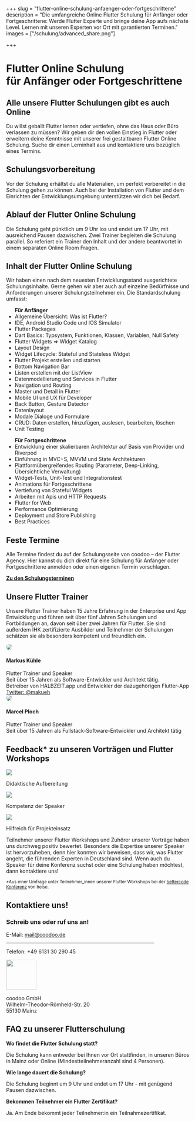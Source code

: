 +++
slug = "flutter-online-schulung-anfaenger-oder-fortgeschrittene"
description = "Die umfangreiche Online Flutter Schulung für Anfänger oder Fortgeschrittene: Werde Flutter Experte und bringe deine App aufs nächste Level. Lernen mit unseren Experten vor Ort mit garantierten Terminen."
images = ["/schulung/advanced_share.png"]

+++

<div class="container schulung-header pt-5 pb-5">
<div class="overlay"></div>
  <div class="row pb-5">
    <div class="col-md-6 text-left">
      <h1 class="schulung-h1">
     Flutter Online Schulung <br>für Anfänger oder Fortgeschrittene</h1>
      <!-- <a class="btn btn-schulung pl-4 pr-4 pt-2 pb-2" href="/schulung/flutter-schulung.html#termine">Neueste Termine</a> -->
    </div>
  </div>
</div>

<!-- Schulungsinhalt -->

<div class="inhalt container pt-1 pb-5 pl-0 pr-0">
  <div class="row pb-3">
    <div class="col">
        <h2 class="schulung-h2 pt-5 pb-4">Alle unsere Flutter Schulungen gibt es auch Online</h2>
    <p class="schulung-p pt-2">Du willst geballt Flutter lernen oder vertiefen, ohne das Haus oder Büro verlassen zu müssen? Wir geben dir den vollen Einstieg in Flutter oder erweitern deine Kenntnisse mit unserer frei gestaltbaren Flutter Online Schulung. Suche dir einen Lerninhalt aus und kontaktiere uns bezüglich eines Termins.</p>
     <h2 class="schulung-h2 pt-5 pb-4">Schulungsvorbereitung</h2>
     <p><b></b></p>
     <p class="schulung-p pt-2">
  Vor der Schulung erhältst du alle Materialien, um perfekt vorbereitet in die Schulung gehen zu können. Auch bei der Installation von Flutter und dem Einrichten der Entwicklungsumgebung unterstützen wir dich bei Bedarf.
      </p>
           <h2 class="schulung-h2 pt-5 pb-4">Ablauf der Flutter Online Schulung</h2>
     <p><b></b></p>
     <p class="schulung-p pt-2">
 Die Schulung geht pünktlich um 9 Uhr los und endet um 17 Uhr, mit ausreichend Pausen dazwischen. Zwei Trainer begleiten die Schulung parallel. So referiert ein Trainer den Inhalt und der andere beantwortet in einem separaten Online Room Fragen.
      </p>
    <h2 class="schulung-h2 pt-5 pb-4">Inhalt der Flutter Online Schulung </h2>
    <p class="schulung-p pt-2">
    Wir haben einen nach dem neuesten Entwicklungsstand ausgerichtete Schulungsinhalte. Gerne gehen wir aber auch auf einzelne Bedürfnisse und Anforderungen unserer Schulungsteilnehmer ein. Die Standardschulung umfasst:</p>
    <ul><b>Für Anfänger</b>
       <li>Allgemeine Übersicht: Was ist Flutter?</li>
       <li>IDE, Android Studio Code und IOS Simulator</li>
      <li>Flutter Packages</li>
      <li>Dart Basics: Typsystem, Funktionen, Klassen, Variablen, Null Safety</li>
      <li>Flutter Widgets => Widget Katalog</li>
      <li>Layout Design</li>
      <li>Widget Lifecycle: Stateful und Stateless Widget</li>
      <li>Flutter Projekt erstellen und starten</li>
      <li>Bottom Navigation Bar</li>
      <li>Listen erstellen mit der ListView </li>
      <li>Datenmodellierung und Services in Flutter</li>
      <li>Navigation und Routing</li>
       <li>Master und Detail in Flutter</li>
        <li>Mobile UI und UX für Developer</li>
         <li>Back Button, Gesture Detector</li>
          <li>Datenlayout</li>
           <li>Modale Dialoge und Formulare</li>
            <li>CRUD: Daten erstellen, hinzufügen, auslesen, bearbeiten, löschen</li>
            <li>Unit Testing</li>
      </ul>
    <ul><b>Für Fortgeschrittene</b>
      <li>Entwicklung einer skalierbaren Architektur auf Basis von Provider und Riverpod</li>
      <li>Einführung in MVC+S, MVVM und State Architekturen</li>
      <li>Plattformübergreifendes Routing (Parameter, Deep-Linking, Übersichtliche Verwaltung)</li>
      <li>Widget-Tests, Unit-Test und Integrationstest</li>
      <li>Animations für Fortgeschrittene</li>
      <li>Vertiefung von Stateful Widgets</li>
      <li>Arbeiten mit Apis und HTTP Requests</li>
      <li>Flutter for Web</li>
      <li>Performance Optimierung</li>
      <li>Deployment und Store Publishing</li>
      <li>Best Practices</li>
    </ul>
    </p>
    </div>
  </div>



<!-- Termine -->

<!-- Termine -->

<div id="termine" class="container pt-1 pb-5 pl-0 pr-0" >
  <div class="row pb-3">
    <div class="col-12">
     <h2 class="schulung-h2 pt-5 ">Feste Termine</h2>
     <p class="schulung-p pt-2">Alle Termine findest du auf der Schulungsseite von coodoo – der Flutter Agency. Hier kannst du dich direkt für eine Schulung für Anfänger oder Fortgeschrittene anmelden oder einen eigenen Termin vorschlagen.</p>
      <div class="pl-0 blue-button text-left"> <a id="schulung_mainz_tag" class="btn yellow-button" href="https://www.coodoo.de/flutter-schulungen" target="_blank" rel="noopener"><b>   Zu den Schulungsterminen</b></a></div>
    </div>
       
  </div>

<!-- <div class="row zeile">
 <div class="col-2 text-center"> <b>05.09. – 06.09.22</b></div>
  <div class="col-2 text-center"><img src="/images/placeholder-2.png" class="icon mr-2" height="28" /> Online</div>
  <div class="col-2 text-center"> <img src="/images/tag.svg" class="icon" /><span>  </span>2  Tage</div>
  <div class="col-3 text-center" style="border-right: 1px solid lightgrey">Vollständiger Einstieg in Flutter</div> 
  <div class="col-1 text-center">€ 950</div>
  <div class="col-2 blue-button text-center"> <a id="schulung_mainz_tag" class="btn yellow-button" href="https://forms.gle/rZM84C2NPPY6x4x57" target="_blank" rel="noopener">   Anmelden</a></div>
</div>
<div class="row zeile">
 <div class="col-2 text-center"> <b>12.09. – 13.09.22</b></div>
  <div class="col-2 text-center"><img src="/images/placeholder-2.png" class="icon mr-2" height="28" /> Online</div>
  <div class="col-2 text-center"> <img src="/images/tag.svg" class="icon" /><span>  </span>2  Tage</div>
  <div class="col-3 text-center" style="border-right: 1px solid lightgrey">Flutter für Fortgeschrittene</div> 
  <div class="col-1 text-center">€ 950</div>
  <div class="col-2 blue-button text-center"> <a id="schulung_mainz_tag" class="btn yellow-button" href="https://forms.gle/8LiDrxtBXpDAQ39q7" target="_blank" rel="noopener">   Anmelden</a></div>
</div> -->
<!--
<div class="row zeile">
 <div class="col-2 text-center"> <b>06.10. – 07.10.22</b></div>
  <div class="col-2 text-center"><img src="/images/placeholder-2.png" class="icon mr-2" height="28" /> Online</div>
   <div class="col-2 text-center"> <img src="/images/tag.svg" class="icon" /><span>  </span>2  Tage</div>
  <div class="col-3 text-center" style="border-right: 1px solid lightgrey">Flutter für Fortgeschrittene</div> 
  <div class="col-1 text-center">€ 950</div>
  <div class="col-2 blue-button text-center"> <a id="schulung_mainz_tag" class="btn yellow-button" href="https://forms.gle/3HFo4ywbUyaS2GWi7" target="_blank" rel="noopener">   Anmelden</a></div>
</div>
<div class="row zeile">
 <div class="col-2 text-center"> <b>07.11. – 08.11.22</b></div>
  <div class="col-2 text-center"><img src="/images/placeholder-2.png" class="icon mr-2" height="28" /> Online</div>
  <div class="col-2 text-center"> <img src="/images/tag.svg" class="icon" /><span>  </span>2  Tage</div>
  <div class="col-3 text-center" style="border-right: 1px solid lightgrey">Vollständiger Einstieg in Flutter</div> 
  <div class="col-1 text-center">€ 950</div>
  <div class="col-2 blue-button text-center"> <a id="schulung_mainz_tag" class="btn yellow-button" href="https://forms.gle/zBc6j45ezPHknzZx8" target="_blank" rel="noopener">   Anmelden</a></div>
</div>
<div class="row zeile">
 <div class="col-2 text-center"> <b>24.11. – 25.11.22</b></div>
  <div class="col-2 text-center"><img src="/images/placeholder-2.png" class="icon mr-2" height="28" /> Online</div>
  <div class="col-2 text-center"> <img src="/images/tag.svg" class="icon" /><span>  </span>2  Tage</div>
  <div class="col-3 text-center" style="border-right: 1px solid lightgrey">Flutter für Fortgeschrittene</div> 
  <div class="col-1 text-center">€ 950</div>
  <div class="col-2 blue-button text-center"> <a id="schulung_mainz_tag" class="btn yellow-button" href="https://forms.gle/TbkHotcwykanou4w5" target="_blank" rel="noopener">   Anmelden</a></div>
</div>


<div id="termine" class="container pt-5 pb-5 pl-0 pr-0">
  <div class="row pb-3">
    <div class="col">
     <h2 class="schulung-h2 pb-3">Online Termine auf Anfrage</h2>

<p>Dein Termin war nicht dabei? Schlage uns einen Termin vor. Ab vier Teilnehmern führen wir auch exklusive Schulungen nur für dich und deine Kollegen durch. </p>
    </div>
  </div>
<div class="row zeile">
  <div class="col-2 text-center"><img src="/images/placeholder-2.png" class="icon mr-2" height="28" /> Online</div>
  <div class="col-2 text-center"> <img src="/images/tag.svg" class="icon mr-2"  />
          2 Tage</div>
  <div class="col-4 text-center" style="border-right: 1px solid lightgrey">Online Schulung – Einstieg in Flutter</div> 
  <div class="col-1 text-center">€ 950</div>
  <div class="col-3 blue-button text-center"> <a id="schulung_mainz_tag" class="btn btn-schulung" href="https://forms.gle/KaJB4T3rzTJq4Xke8" target="_blank" rel="noopener">Termin anfragen</a></div>
</div>


<div class="row zeile">
  <div class="col-2 text-center"><img src="/images/placeholder-2.png" class="icon mr-2" height="28" />Online</div>
  <div class="col-2 text-center"> <img src="/images/tag.svg" class="icon mr-2" height="21" />
          2 Tage</div>
          <div class="col-4 text-center" style="border-right: 1px solid lightgrey">Online Schulung – Flutter für Fortgeschrittene</div>
           <div class="col-1 text-center"> 
          € 950</div>
  <div class="col-3 blue-button text-center"> <a id="schulung_mainz_2tage" class="btn btn-schulung" href="https://forms.gle/wHwqAABPf2tfp1Ct8" target="_blank" rel="noopener">Termin anfragen</a></div>
</div>
<div class="row zeile mb-5">
  <div class="col-2 text-center"><img src="/images/placeholder-2.png" class="icon mr-2" height="28" />Online</div>
  <div class="col-2 text-center"> <img src="/images/tag.svg" class="icon mr-2" height="21" />
          1 Tag</div>
          <div class="col-4 text-center" style="border-right: 1px solid lightgrey">Einführung Flutter State Architektur</div>
           <div class="col-1 text-center"> 
          € 500</div>
  <div class="col-3 blue-button text-center"> <a id="schulung_mainz_2tage" class="btn btn-schulung" href="https://forms.gle/yAqSjWz9tKNizR5m9" target="_blank" rel="noopener">Termin anfragen</a></div>
</div>

</div>
 -->
<!-- Unsere Trainer -->
<div  class="container pt-1 pb-5 pl-0 pr-0">
  <div class="row pb-3">
    <div class="col">
     <h2 class="schulung-h2 pt-5 ">Unsere Flutter Trainer</h2>
     <p class="schulung-p pt-2">Unsere Flutter Trainer haben 15 Jahre Erfahrung in der Enterprise und App Entwicklung und führen seit über fünf Jahren Schulungen und Fortbildungen an, davon seit über zwei Jahren für Flutter. Sie sind außerdem IHK zertifizierte Ausbilder und Teilnehmer der Schulungen schätzen sie als besonders kompetent und freundlich ein.</p>
     </div>
   </div>
<div class="row">
 <div class="col-md-6 mt-sm-4">
   <div class="row pt-4">
    <div class="col-4">
      <img src="/authors/markus-kuehle/Markus2.JPG" class="img-fluid" style="border-radius:50%;">
    </div>
   <div class="col-7">
    <h4 class="mt-4"><b>Markus Kühle</b></h4>
    Flutter Trainer und Speaker<br>
    Seit über 15 Jahren als Software-Entwickler und Architekt tätig. <br>Betreiber von HALBZEIT.app und Entwickler der dazugehörigen Flutter-App
    <div><a href="https://twitter.com/makueh" rel="noopener" target="blank">Twitter: @makueh</a></div>
   </div>
  </div>
 </div>
  <div class="col-md-6 mt-sm-4">
   <div class="row pt-4">
    <div class="col-4">
    <img src="/authors/marcel-ploch/Marcel_Q.jpg" class="img-fluid" style="border-radius:50%;">
 </div>
 <div class="col-7">
  <h4 class="mt-4"><b>Marcel Ploch</b></h4>
Flutter Trainer und Speaker<br>
Seit über 15 Jahren als Fullstack-Software-Entwickler und Architekt tätig
   </div>
  </div>
  </div>
 </div>
</div>

<!-- Heise Feedback -->
<div class="inhalt container pt-1 pb-5 pl-0 pr-0">
  <div class="row pb-3">
    <div class="col-12 text-center">
     <h2 class="schulung-h2 pt-5 pb-5">Feedback* zu unseren Vorträgen und Flutter Workshops</h2>
     </div>
<div class="col-md-4 text-center">
<img src="/images/4_5_Sterne.png" class="img-fluid" style="max-width:200px">
    <p class="schulung-p pt-2">
   Didaktische Aufbereitung
      </p>
</div> 
<div class="col-md-4 text-center">
<img src="/images/sterne.png" class="img-fluid" style="max-width:200px">
   <p class="schulung-p pt-2">
    Kompetenz der Speaker
      </p>
</div>
<div class="col-md-4 text-center">
<img src="/images/4_sterne.png" class="img-fluid" style="max-width:200px">
 <p class="schulung-p pt-2">Hilfreich für Projekteinsatz
    </div>
</div>
  <div class="col-12"> 
   <p class="schulung-p pt-2">Teilnehmer unserer Flutter Workshops und Zuhörer unserer Vorträge haben uns durchweg positiv bewertet. Besonders die Expertise unserer Speaker ist hervorzuheben, denn hier konnten wir beweisen, dass wir, was Flutter angeht, die führenden Experten in Deutschland sind. Wenn auch du Speaker für deine Konferenz suchst oder eine Schulung haben möchtest, dann kontaktiere uns!</p>
   <small>*Aus einer Umfrage unter Teilnehmer_innen unserer Flutter Workshops bei der <a href="https://flutter.bettercode.eu/veranstaltung-14164-se-0-skalierbare-architektur-fuer-grosse-mobile-apps.html">bettercode Konferenz</a> von heise.</small>
  </div>
   
      
  </div>
</div>



<!-- Kontakt -->

<div class="container contact pt-5 pb-5" id="kontakt">
 
  <div class="row pb-5">
    <div class="col-md-6 pb-5">
     <h2 class="schulung-h2 pb-3 ">Kontaktiere uns!</h2>
    <div class="card" style="width:80%">
    <div class="card-body text-center">
    <h3 class="pt-3 pb-2"><b>Schreib uns oder ruf uns an!</b></h3>
       <p> E-Mail: <a href="mailto:mail@flutter.de">mail@coodoo.de</a></p>
      <hr>
      <p>Telefon: +49 6131 30 290 45</p>
    </div>
    </div>
    </div>
    <div class="adresse col-md-3 text-center pt-5">
      <!-- <p> <img src="/images/team.svg" class="icon-weiss mr-2" height="42" /> Your Flutter Team</p>
      <img src="/images/envelope.svg" class="icon mr-2" height="22" />
      <p> <img src="/images/envelope.svg" class="icon-weiss mr-2" height="42" /> mail@flutter.de</p> -->
      <img src="/images/placeholder-2.png" class="icon-weiss2" height="82" />
      <p>coodoo GmbH
      <br>Wilhelm-Theodor-Römheld-Str. 20
      <br>55130 Mainz</p>
    </div>
    <div class="col-md-3">
    </div>
  </div>
</div>

 
<div class="inhalt container pt-1 pb-5 pl-0 pr-0">
  <div class="row pb-3">
    <div class="col">
     <h2 class="schulung-h2 pt-5 pb-4">FAQ zu unserer Flutterschulung</h2>
     <p><b>Wo findet die Flutter Schulung statt?</b></p>
     <p class="schulung-p ">
        Die Schulung kann entweder bei Ihnen vor Ort stattfinden, in unseren Büros in Mainz oder Online (Mindestteilnehmeranzahl sind 4 Personen).
      </p>
    <p><b>Wie lange dauert die Schulung?</b></p>
     <p class="schulung-p ">
      Die Schulung beginnt um 9 Uhr und endet um 17 Uhr - mit genügend Pausen dazwischen.
     </p>
    <p><b>Bekommen Teilnehmer ein Flutter Zertifikat?</b></p>
     <p class="schulung-p ">
       Ja. Am Ende bekommt jeder Teilnehmer:in ein Teilnahmezertifikat.
      </p>
      </div>
      </div>
      </div>
      <div class="container pb-5"></div>